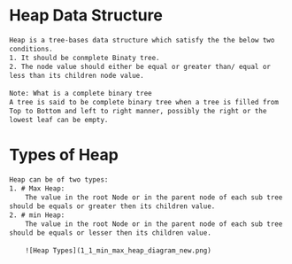# Heap Data Structure
	Heap is a tree-bases data structure which satisfy the the below two conditions.
	1. It should be conmplete Binaty tree.
	2. The node value should either be equal or greater than/ equal or less than its children node value.
	
	Note: What is a complete binary tree
	A tree is said to be complete binary tree when a tree is filled from Top to Bottom and left to right manner, possibly the right or the lowest leaf can be empty.
	
# Types of Heap
	Heap can be of two types:
	1. # Max Heap:
		The value in the root Node or in the parent node of each sub tree should be equals or greater then its children value.
	2. # min Heap:
		The value in the root Node or in the parent node of each sub tree should be equals or lesser then its children value.
		
		![Heap Types](1_1_min_max_heap_diagram_new.png)
		
